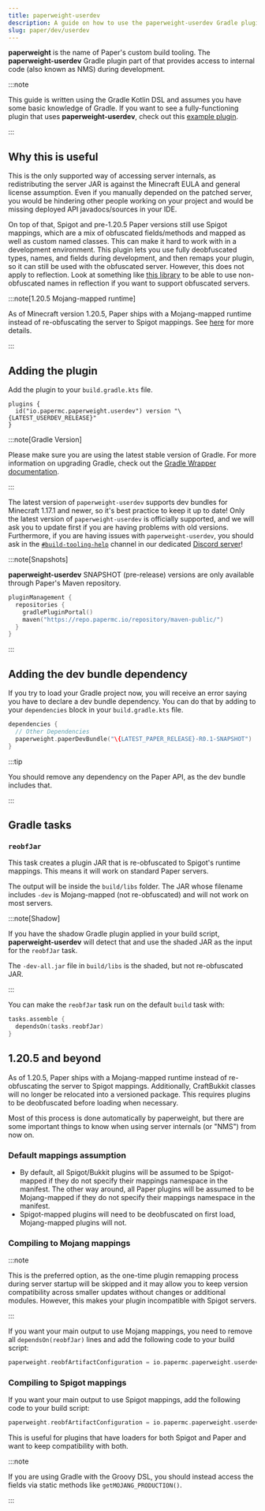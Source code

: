 ```yaml
---
title: paperweight-userdev
description: A guide on how to use the paperweight-userdev Gradle plugin to access internal code.
slug: paper/dev/userdev
---
```


**paperweight** is the name of Paper's custom build tooling. The **paperweight-userdev** Gradle plugin part of that
provides access to internal code (also known as NMS) during development.

:::note

This guide is written using the Gradle Kotlin DSL and assumes you have some basic knowledge of Gradle.
If you want to see a fully-functioning plugin that uses **paperweight-userdev**,
check out this [example plugin](https://github.com/PaperMC/paperweight-test-plugin).

:::

## Why this is useful
This is the only supported way of accessing server internals, as redistributing the server JAR is against the
Minecraft EULA and general license assumption. Even if you manually depended on the patched server, you would be
hindering other people working on your project and would be missing deployed API javadocs/sources in your IDE.

On top of that, Spigot and pre-1.20.5 Paper versions still use Spigot mappings, which are a mix of obfuscated fields/methods
and mapped as well as custom named classes. This can make it hard to work with in a development environment. This plugin lets you use
fully deobfuscated types, names, and fields during development, and then remaps your plugin, so it can still be used with the obfuscated
server. However, this does not apply to reflection. Look at something like [this library](https://github.com/jpenilla/reflection-remapper) to be able to
use non-obfuscated names in reflection if you want to support obfuscated servers.

:::note[1.20.5 Mojang-mapped runtime]

As of Minecraft version 1.20.5, Paper ships with a Mojang-mapped runtime instead of re-obfuscating the server to Spigot mappings.
See [here](#1205-and-beyond) for more details.

:::

## Adding the plugin
Add the plugin to your `build.gradle.kts` file.

```ktsplugin title="build.gradle.kts" replace
plugins {
  id("io.papermc.paperweight.userdev") version "\{LATEST_USERDEV_RELEASE}"
}
```

:::note[Gradle Version]

Please make sure you are using the latest stable version of Gradle.
For more information on upgrading Gradle, check out the [Gradle Wrapper documentation](https://docs.gradle.org/current/userguide/gradle_wrapper.html).

:::

The latest version of `paperweight-userdev` supports dev bundles for Minecraft 1.17.1 and newer, so it's best practice to keep it up to date!
Only the latest version of `paperweight-userdev` is officially supported, and we will ask you to update first if you are having problems with old versions.
Furthermore, if you are having issues with `paperweight-userdev`, you should ask in the
[`#build-tooling-help`](https://discord.com/channels/289587909051416579/1078993196924813372) channel in our dedicated [Discord server](https://discord.gg/PaperMC)!

:::note[Snapshots]

**paperweight-userdev** SNAPSHOT (pre-release) versions are only available through Paper's Maven repository.
```kotlin title="settings.gradle.kts"
pluginManagement {
  repositories {
    gradlePluginPortal()
    maven("https://repo.papermc.io/repository/maven-public/")
  }
}
```

:::

## Adding the dev bundle dependency
If you try to load your Gradle project now, you will receive an error saying you have to declare
a dev bundle dependency. You can do that by adding to your `dependencies` block in your `build.gradle.kts`
file.

```kotlin title="build.gradle.kts" replace
dependencies {
  // Other Dependencies
  paperweight.paperDevBundle("\{LATEST_PAPER_RELEASE}-R0.1-SNAPSHOT")
}
```

:::tip

You should remove any dependency on the Paper API, as the dev bundle includes that.

:::

## Gradle tasks

### `reobfJar`

This task creates a plugin JAR that is re-obfuscated to Spigot's runtime mappings.
This means it will work on standard Paper servers.

The output will be inside the `build/libs` folder. The JAR whose filename includes `-dev`
is Mojang-mapped (not re-obfuscated) and will not work on most servers.

:::note[Shadow]

If you have the shadow Gradle plugin applied in your build script, **paperweight-userdev** will
detect that and use the shaded JAR as the input for the `reobfJar` task.

The `-dev-all.jar` file in `build/libs` is the shaded, but not re-obfuscated JAR.

:::

You can make the `reobfJar` task run on the default `build` task with:
```kotlin
tasks.assemble {
  dependsOn(tasks.reobfJar)
}
```

## 1.20.5 and beyond

As of 1.20.5, Paper ships with a Mojang-mapped runtime instead of re-obfuscating the server to Spigot mappings.
Additionally, CraftBukkit classes will no longer be relocated into a versioned package.
This requires plugins to be deobfuscated before loading when necessary.

Most of this process is done automatically by paperweight, but there are some important things to know when using server internals (or "NMS") from now on.

### Default mappings assumption
* By default, all Spigot/Bukkit plugins will be assumed to be Spigot-mapped if they do not specify their mappings namespace in the manifest.
  The other way around, all Paper plugins will be assumed to be Mojang-mapped if they do not specify their mappings namespace in the manifest.
* Spigot-mapped plugins will need to be deobfuscated on first load, Mojang-mapped plugins will not.

### Compiling to Mojang mappings

:::note

This is the preferred option, as the one-time plugin remapping process during server startup will be skipped and it
may allow you to keep version compatibility across smaller updates without changes or additional modules.
However, this makes your plugin incompatible with Spigot servers.

:::

If you want your main output to use Mojang mappings, you need to remove all `dependsOn(reobfJar)` lines and add the following code to your build script:

```kotlin title="build.gradle.kts"
paperweight.reobfArtifactConfiguration = io.papermc.paperweight.userdev.ReobfArtifactConfiguration.MOJANG_PRODUCTION
```

### Compiling to Spigot mappings

If you want your main output to use Spigot mappings, add the following code to your build script:

```kotlin title="build.gradle.kts"
paperweight.reobfArtifactConfiguration = io.papermc.paperweight.userdev.ReobfArtifactConfiguration.REOBF_PRODUCTION
```

This is useful for plugins that have loaders for both Spigot and Paper and want to keep compatibility with both.

:::note

If you are using Gradle with the Groovy DSL, you should instead access the fields via static methods like `getMOJANG_PRODUCTION()`.

:::

